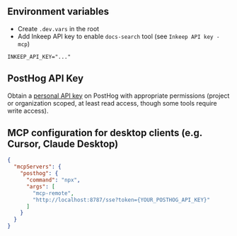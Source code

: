 ## Environment variables

- Create `.dev.vars` in the root
- Add Inkeep API key to enable `docs-search` tool (see `Inkeep API key - mcp`)


```
INKEEP_API_KEY="..."
```

## PostHog API Key

Obtain a [personal API key](https://posthog.com/docs/api#how-to-obtain-a-personal-api-key) on PostHog with appropriate permissions (project or organization scoped, at least read access, though some tools require write access).

## MCP configuration for desktop clients (e.g. Cursor, Claude Desktop)

```json
{
  "mcpServers": {
    "posthog": {
      "command": "npx",
      "args": [
        "mcp-remote",
        "http://localhost:8787/sse?token={YOUR_POSTHOG_API_KEY}"
      ]
    }
  }
}
```
